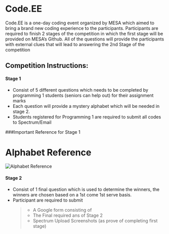 # Code.EE

Code.EE is a one-day coding event organized by MESA which aimed to bring a brand new coding experience to the participants. Participants are required to finish 2 stages of the competition in which the first stage will be provided on MESA’s Github. All of the questions will provide the participants with external clues that will lead to answering the 2nd Stage of the competition

## Competition Instructions:

#### Stage 1

- Consist of 5 different questions which needs to be completed by programming 1 students (seniors can help out) for their assignment marks
- Each question will provide a mystery alphabet which will be needed in stage 2.
- Students registered for Programming 1 are required to submit all codes to Spectrum/Email

###Important Reference for Stage 1

# Alphabet Reference

![Alphabet Reference](https://user-images.githubusercontent.com/63856945/99754892-5c29ea80-2b24-11eb-8fd1-f14e56c5457d.jpg)

#### Stage 2

- Consist of 1 final question which is used to determine the winners, the winners are chosen based on a 1st come 1st serve basis.
- Participant are required to submit
  > - A Google form consisting of
  > - The Final required ans of Stage 2
  > - Spectrum Upload Screenshots (as prove of completing first stage)

